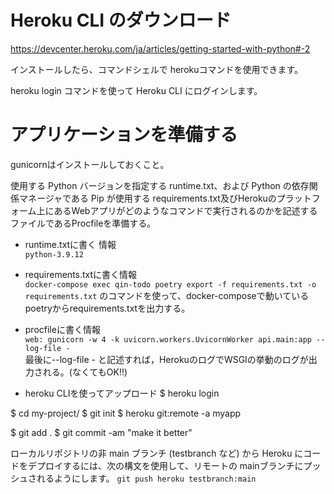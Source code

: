 # Heroku CLI のダウンロード

https://devcenter.heroku.com/ja/articles/getting-started-with-python#-2

インストールしたら、コマンドシェルで heroku​ コマンドを使用できます。

heroku login​ コマンドを使って Heroku CLI にログインします。

# アプリケーションを準備する
gunicornはインストールしておくこと。

使用する Python バージョンを指定する runtime.txt、および Python の依存関係マネージャである Pip が使用する requirements.txt​
及びHerokuのプラットフォーム上にあるWebアプリがどのようなコマンドで実行されるのかを記述するファイルであるProcfileを準備する。

- runtime.txtに書く 情報 <br>
`python-3.9.12`
- requirements.txtに書く情報<br>
`docker-compose exec qin-todo poetry export -f requirements.txt -o requirements.txt`
のコマンドを使って、docker-composeで動いているpoetryからrequirements.txtを出力する。
- procfileに書く情報<br>
`web: gunicorn -w 4 -k uvicorn.workers.UvicornWorker api.main:app --log-file -` <br>
最後に--log-file - と記述すれば，HerokuのログでWSGIの挙動のログが出力される。(なくてもOK!!)

- heroku CLIを使ってアップロード
$ heroku login

$ cd my-project/
$ git init
$ heroku git:remote -a myapp

$ git add .
$ git commit -am "make it better"

ローカルリポジトリの非 main​ ブランチ (testbranch​ など) から Heroku にコードをデプロイするには、次の構文を使用して、リモートの main​ ブランチにプッシュされるようにします。
`git push heroku testbranch:main`

